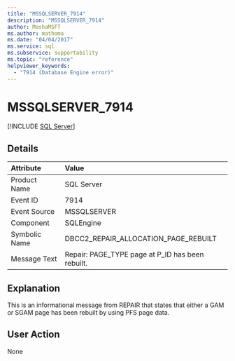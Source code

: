```yaml
---
title: "MSSQLSERVER_7914"
description: "MSSQLSERVER_7914"
author: MashaMSFT
ms.author: mathoma
ms.date: "04/04/2017"
ms.service: sql
ms.subservice: supportability
ms.topic: "reference"
helpviewer_keywords:
  - "7914 (Database Engine error)"
---
```

# MSSQLSERVER_7914
 [!INCLUDE [SQL Server](../../includes/applies-to-version/sqlserver.md)]
  
## Details  
  
| Attribute | Value |  
| :-------- | :---- |  
|Product Name|SQL Server|  
|Event ID|7914|  
|Event Source|MSSQLSERVER|  
|Component|SQLEngine|  
|Symbolic Name|DBCC2_REPAIR_ALLOCATION_PAGE_REBUILT|  
|Message Text|Repair: PAGE_TYPE page at P_ID has been rebuilt.|  
  
## Explanation  
This is an informational message from REPAIR that states that either a GAM or SGAM page has been rebuilt by using PFS page data.  
  
## User Action  
None  
  
